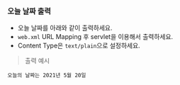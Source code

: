 ### 오늘 날짜 출력
* 오늘 날짜를 아래와 같이 출력하세요.
* `web.xml` URL Mapping 후 servlet을 이용해서 출력하세요.
* Content Type은 `text/plain`으로 설정하세요.

> 출력 예시
```
오늘의 날짜는 2021년 5월 20일
```
